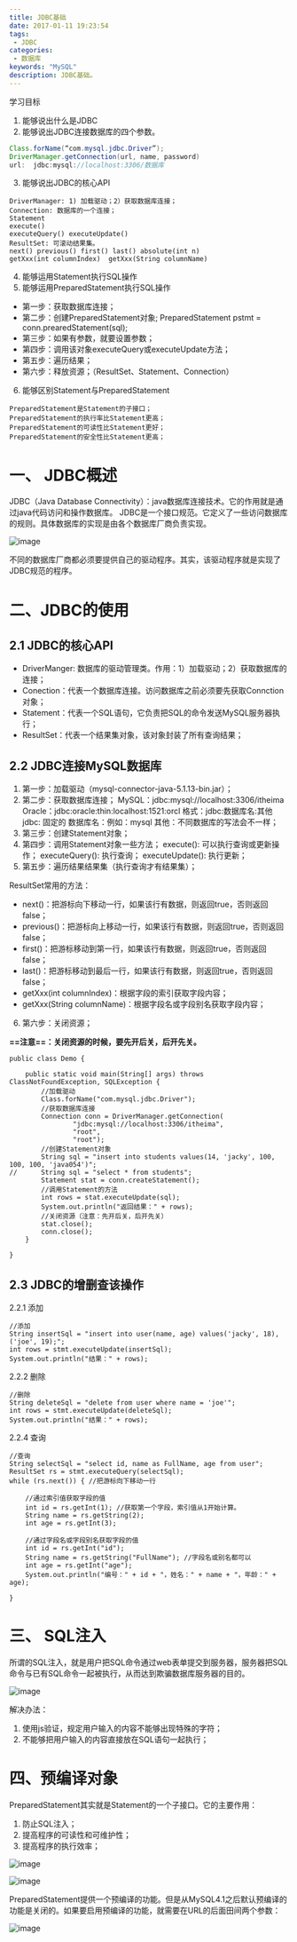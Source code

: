 ```yaml
---
title: JDBC基础
date: 2017-01-11 19:23:54
tags: 
 - JDBC
categories: 
 - 数据库
keywords: "MySQL"
description: JDBC基础。
---
```


学习目标
1. 能够说出什么是JDBC
2. 能够说出JDBC连接数据库的四个参数。

```java
Class.forName(“com.mysql.jdbc.Driver”);
DriverManager.getConnection(url, name, password)
url:  jdbc:mysql://localhost:3306/数据库
```

3. 能够说出JDBC的核心API

```
DriverManager: 1) 加载驱动；2）获取数据库连接；
Connection: 数据库的一个连接；
Statement
execute()
executeQuery() executeUpdate()
ResultSet: 可滚动结果集。
next() previous() first() last() absolute(int n)
getXxx(int columnIndex)  getXxx(String columnName)
```

4. 能够运用Statement执行SQL操作
5. 能够运用PreparedStatement执行SQL操作
- 第一步：获取数据库连接；
- 第二步：创建PreparedStatement对象;
PreparedStatement pstmt = conn.prearedStatement(sql);
- 第三步：如果有参数，就要设置参数；
- 第四步：调用该对象executeQuery或executeUpdate方法；
- 第五步：遍历结果；
- 第六步：释放资源；（ResultSet、Statement、Connection）
6. 能够区别Statement与PreparedStatement

```
PreparedStatement是Statement的子接口；
PreparedStatement的执行率比Statement更高；
PreparedStatement的可读性比Statement更好；
PreparedStatement的安全性比Statement更高；
```

# 一、 JDBC概述
JDBC（Java Database Connectivity）：java数据库连接技术。它的作用就是通过java代码访问和操作数据库。
JDBC是一个接口规范。它定义了一些访问数据库的规则。具体数据库的实现是由各个数据库厂商负责实现。

![image](F14813315E3741EB9AA0C5B2DDD882A5)

不同的数据库厂商都必须要提供自己的驱动程序。其实，该驱动程序就是实现了JDBC规范的程序。

# 二、JDBC的使用
## 2.1 JDBC的核心API
- DriverManger: 数据库的驱动管理类。作用：1）加载驱动；2）获取数据库的连接；
- Conection：代表一个数据库连接。访问数据库之前必须要先获取Connction对象；
- Statement：代表一个SQL语句，它负责把SQL的命令发送MySQL服务器执行；
- ResultSet：代表一个结果集对象，该对象封装了所有查询结果；

## 2.2 JDBC连接MySQL数据库
1) 第一步：加载驱动（mysql-connector-java-5.1.13-bin.jar）；
2) 第二步：获取数据库连接；
MySQL：jdbc:mysql://localhost:3306/itheima
Oracle：jdbc:oracle:thin:localhost:1521:orcl
格式：jdbc:数据库名:其他
jdbc: 固定的
数据库名：例如：mysql
其他：不同数据库的写法会不一样；
3) 第三步：创建Statement对象；
4) 第四步：调用Statement对象一些方法；
execute(): 可以执行查询或更新操作；
executeQuery(): 执行查询；
executeUpdate(): 执行更新；
5) 第五步：遍历结果结果集（执行查询才有结果集）；

ResultSet常用的方法：
- next()：把游标向下移动一行，如果该行有数据，则返回true，否则返回false；
- previous()：把游标向上移动一行，如果该行有数据，则返回true，否则返回false；
- first()：把游标移动到第一行，如果该行有数据，则返回true，否则返回false；
- last()：把游标移动到最后一行，如果该行有数据，则返回true，否则返回false；
- getXxx(int columnIndex)：根据字段的索引获取字段内容；
- getXxx(String columnName)：根据字段名或字段别名获取字段内容；
6) 第六步：关闭资源；

**==注意==：关闭资源的时候，要先开后关，后开先关。**


```
public class Demo {
 
    public static void main(String[] args) throws ClassNotFoundException, SQLException {
        //加载驱动
        Class.forName("com.mysql.jdbc.Driver");
        //获取数据库连接
        Connection conn = DriverManager.getConnection(
                "jdbc:mysql://localhost:3306/itheima",
                "root",
                "root");
        //创建Statement对象
        String sql = "insert into students values(14, 'jacky', 100, 100, 100, 'java054')";
//      String sql = "select * from students";
        Statement stat = conn.createStatement();
        //调用Statement的方法
        int rows = stat.executeUpdate(sql);
        System.out.println("返回结果：" + rows);
        //关闭资源（注意：先开后关，后开先关）
        stat.close();
        conn.close();
    }
 
}
```

## 2.3 JDBC的增删查该操作
2.2.1 添加

```
//添加
String insertSql = "insert into user(name, age) values('jacky', 18),('joe', 19);";
int rows = stmt.executeUpdate(insertSql);
System.out.println("结果：" + rows);
```

2.2.2 删除

```
//删除
String deleteSql = "delete from user where name = 'joe'";
int rows = stmt.executeUpdate(deleteSql);
System.out.println("结果：" + rows);
```

2.2.4 查询

```
//查询
String selectSql = "select id, name as FullName, age from user";
ResultSet rs = stmt.executeQuery(selectSql);
while (rs.next()) { //把游标向下移动一行

    //通过索引值获取字段的值
    int id = rs.getInt(1); //获取第一个字段，索引值从1开始计算。
    String name = rs.getString(2);
    int age = rs.getInt(3);

    //通过字段名或字段别名获取字段的值
    int id = rs.getInt("id");
    String name = rs.getString("FullName"); //字段名或别名都可以
    int age = rs.getInt("age");
    System.out.println("编号：" + id + "，姓名：" + name + "，年龄：" + age);

}
```

# 三、 SQL注入
所谓的SQL注入，就是用户把SQL命令通过web表单提交到服务器，服务器把SQL命令与已有SQL命令一起被执行，从而达到欺骗数据库服务器的目的。

![image](0B278DBD7CA74979B6C04E43B8EBF9F7)

解决办法：
1) 使用js验证，规定用户输入的内容不能够出现特殊的字符；
2) 不能够把用户输入的内容直接放在SQL语句一起执行； 

# 四、预编译对象
PreparedStatement其实就是Statement的一个子接口。它的主要作用：
1) 防止SQL注入；
2) 提高程序的可读性和可维护性；
3) 提高程序的执行效率；

![image](54C3C1B58C0B450E962C28F6EDF010DA)

![image](FFCB56D2DF804D8DA15C7035CDD5FF4A)

PreparedStatement提供一个预编译的功能。但是从MySQL4.1之后默认预编译的功能是关闭的。如果要启用预编译的功能，就需要在URL的后面田间两个参数：

![image](96F38638A15146649E80C5266EE62FC7)